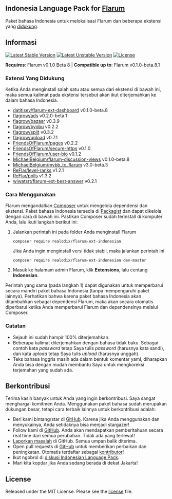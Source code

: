 ## Indonesia Language Pack for [Flarum](http://flarum.org/)

Paket bahasa Indonesia untuk melokalisasi Flarum dan beberapa ekstensi yang [didukung](#extensi-yang-didukung).

## Informasi
[![Latest Stable Version](https://poser.pugx.org/realodix/flarum-ext-indonesian/v/stable)](https://github.com/realodix/flarum-ext-indonesian)
[![Latest Unstable Version](https://poser.pugx.org/realodix/flarum-ext-indonesian/v/unstable)](https://github.com/realodix/flarum-ext-indonesian/archive/master.zip)
[![License](https://poser.pugx.org/realodix/flarum-ext-indonesian/license)](https://github.com/realodix/flarum-ext-indonesian/blob/master/LICENSE)

**Requires**: Flarum v0.1.0 Beta 8 | **Compatible up to**: Flarum v0.1.0-beta.8.1

### Extensi Yang Didukung
Ketika Anda menginstall salah satu atau semua dari ekstensi di bawah ini, maka semua kalimat pada ekstensi tersebut akan ikut diterjemahkan ke dalam bahasa Indonesia.

- [datitisev/flarum-ext-dashboard](https://github.com/datitisev/flarum-ext-dashboard) v0.1.0-beta.8
- [flagrow/ads](https://github.com/flagrow/ads) v0.2.0-beta.1
- [flagrow/bazaar](https://github.com/flagrow/bazaar) v0.3.9
- [flagrow/byobu](https://github.com/flagrow/byobu) v0.2.2
- [flagrow/split](https://github.com/flagrow/split) v0.3.2
- [flagrow/upload](https://github.com/flagrow/upload) v0.7.1
- [FriendsOfFlarum/pages](https://github.com/FriendsOfFlarum/pages) v0.2.2
- [FriendsOfFlarum/secure-https](https://github.com/FriendsOfFlarum/secure-https) v0.1.0
- [FriendsOfFlarum/user-bio](https://github.com/FriendsOfFlarum/user-bio) v0.1.2
- [MichaelBelgium/flarum-discussion-views](https://github.com/MichaelBelgium/flarum-discussion-views) v0.1.0-beta.8
- [MichaelBelgium/mybb_to_flarum](https://github.com/MichaelBelgium/mybb_to_flarum) v3.0-beta.3
- [ReFlar/level-ranks](https://github.com/ReFlar/level-ranks) v1.2.1
- [ReFlar/polls](https://github.com/ReFlar/polls) v1.3.2
- [wiwatsrt/flarum-ext-best-answer](https://github.com/wiwatsrt/flarum-ext-best-answer) v0.2.1

### Cara Menggunakan
Flarum mengandalkan [Composer](https://getcomposer.org/) untuk mengelola dependensi dan ekstensi. Paket bahasa Indonesia tersedia di [Packagist](https://packagist.org/packages/realodix/flarum-ext-indonesian) dan dapat dikelola dengan cara di bawah ini. Pastikan Composer sudah terinstall di komputer Anda, lalu ikuti langkah berikut ini:

1. Jalankan perintah ini pada folder Anda menginstall Flarum

       composer require realodix/flarum-ext-indonesian

    Jika Anda ingin menginstall versi tidak stabil, maka jalankan perintah ini

       composer require realodix/flarum-ext-indonesian dev-master

2. Masuk ke halamam admin Flarum, klik **Extensions**, lalu centang **Indonesian**.

Perintah yang sama (pada langkah 1) dapat digunakan untuk memperbarui secara mandiri paket bahasa Indonesia (tanpa mempengaruhi paket lainnya). Perhatikan bahwa karena paket bahasa Indonesia akan ditambahkan sebagai dependensi Flarum, maka akan secara otomatis diperbarui ketika Anda memperbarui Flarum dan dependensinya melalui Composer.


### Catatan
- Sejauh ini sudah hampir 100% diterjemahkan.
- Beberapa kalimat diterjemahkan dengan bahasa tidak baku. Sebagai contoh kata _password_ tetap Saya tulis _password_ (harusnya kata sandi), dan kata _upload_ tetap Saya tulis _upload_ (harusnya unggah).
- Teks bahasa Inggris masih ada dalam bentuk komentar yaml, diharapkan Anda bisa dengan mudah membantu Saya untuk mengkoreksi terjemahan yang sudah ada.


## Berkontribusi
Terima kasih banyak untuk Anda yang ingin berkontribusi. Saya sangat menghargai komitmen Anda. Menggunakan paket bahasa sudah merupakan dukungan besar, tetapi cara terbaik lainnya untuk berkontribusi adalah:

- Beri kami bintang/star di [GitHub](https://github.com/realodix/flarum-ext-indonesian). Karena jika Anda menggunakan dan menyukainya, Anda setidaknya bisa menjadi stargazer!
- Follow kami di [GitHub](https://github.com/realodix/flarum-ext-indonesian). Anda akan mendapatkan pemberitahuan secara real time dari semua perubahan. Tidak ada yang terlewat!
- [Laporkan masalah](https://github.com/realodix/flarum-ext-indonesian/issues) di GitHub. Semua umpan balik diterima.
- Open pull requests di [GitHub](https://github.com/realodix/flarum-ext-indonesian) untuk memberikan perbaikan dan peningkatan. Otomatis terdaftar sebagai [kontributor](https://github.com/realodix/flarum-ext-indonesian/graphs/contributors)!
- Ikut ngobrol di [diskusi Indonesian Language Pack](https://discuss.flarum.org/d/1358-indonesian-language-pack).
- Mari kita kopdar jika Anda sedang berada di dekat Jakarta!


## License
Released under the MIT License. Please see the [license](https://github.com/realodix/flarum-ext-indonesian/blob/master/LICENSE) file.
